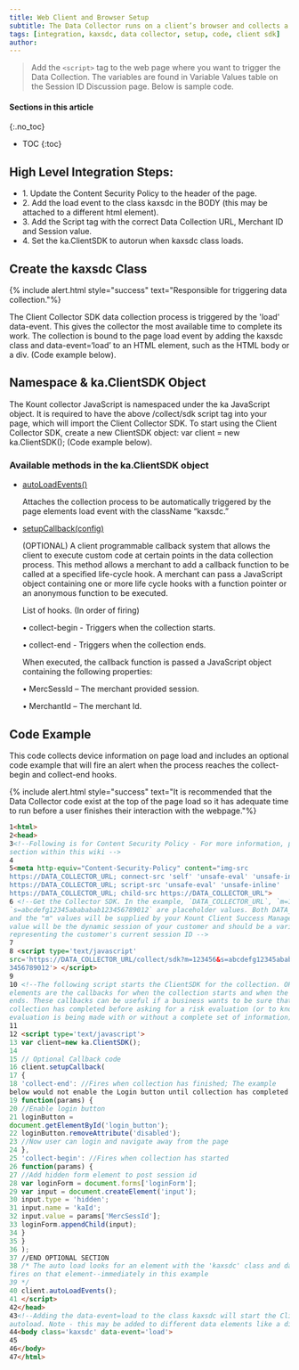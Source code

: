 ```yaml
---
title: Web Client and Browser Setup
subtitle: The Data Collector runs on a client’s browser and collects a variety of information that helps uniquely identify the device. 
tags: [integration, kaxsdc, data collector, setup, code, client sdk]
author:
---
```


> Add the `<script>` tag to the web page where you want to trigger the Data Collection. The variables are found in Variable Values table on the Session ID Discussion page. Below is sample code.

#### Sections in this article
{:.no_toc}
* TOC
{:toc}

## High Level Integration Steps:

<ul class="uk-list uk-list-divider">
    <li>1. Update the Content Security Policy to the header of the page.</li>
    <li>2. Add the load event to the class kaxsdc in the BODY (this may be attached to a different html
element).</li>
    <li>3. Add the Script tag with the correct Data Collection URL, Merchant ID and Session value.</li>
    <li>4. Set the ka.ClientSDK to autorun when kaxsdc class loads.</li>
</ul>

## Create the kaxsdc Class

{% include alert.html style="success" text="Responsible for triggering data collection."%}

The Client Collector SDK data collection process is triggered by the 'load' data-event. This gives the
collector the most available time to complete its work. The collection is bound to the page load event by
adding the kaxsdc class and data-event=‘load’ to an HTML element, such as the HTML body or a div.
(Code example below).

## Namespace & ka.ClientSDK Object

The Kount collector JavaScript is namespaced under the ka JavaScript object. It is required to have the
above /collect/sdk script tag into your page, which will import the Client Collector SDK. To start using
the Client Collector SDK, create a new ClientSDK object: var client = new ka.ClientSDK(); (Code example
below).

### Available methods in the ka.ClientSDK object

<ul uk-accordion="multiple: true">
    <li class="uk-closed">
        <a class="uk-accordion-title" href="#">autoLoadEvents()</a>
        <div class="uk-accordion-content">
            <p>Attaches the collection process to be automatically triggered by the page
elements load event with the className “kaxsdc.”</p>
        </div>
    </li>
    <li>
        <a class="uk-accordion-title" href="#">setupCallback(config) </a>
        <div class="uk-accordion-content">
            <p>(OPTIONAL) A client programmable callback system that allows the client to
execute custom code at certain points in the data collection process. This
method allows a merchant to add a callback function to be called at a
specified life-cycle hook. A merchant can pass a JavaScript object containing
one or more life cycle hooks with a function pointer or an anonymous
function to be executed.</p>
<p>List of hooks. (In order of firing)</p>
            <p>• collect-begin - Triggers when the collection starts.</p>
            <p>• collect-end - Triggers when the collection ends.</p>
<p>When executed, the callback function is passed a JavaScript object containing
the following properties:</p>
            <p>• MercSessId – The merchant provided session.</p>
            <p>• MerchantId – The merchant Id.</p>
        </div>
    </li>
</ul>

## Code Example

This code collects device information on page load and includes an optional code
example that will fire an alert when the process reaches the collect-begin and collect-end hooks.

{% include alert.html style="success" text="It is recommended that the Data Collector code exist at the top of the page load so it has adequate time to run before a user finishes their interaction with the webpage."%}

```html
1<html>
2<head>
3<!--Following is for Content Security Policy - For more information, please see that
section within this wiki -->
4
5<meta http-equiv="Content-Security-Policy" content="img-src
https://DATA_COLLECTOR_URL; connect-src 'self' 'unsafe-eval' 'unsafe-inline'
https://DATA_COLLECTOR_URL; script-src 'unsafe-eval' 'unsafe-inline'
https://DATA_COLLECTOR_URL; child-src https://DATA_COLLECTOR_URL">
6 <!--Get the Collector SDK. In the example, `DATA_COLLECTOR_URL`, `m=123456` and
`s=abcdefg12345abababab123456789012` are placeholder values. Both DATA_COLLECTOR_URL
and the "m" values will be supplied by your Kount Client Success Manager. The "s"
value will be the dynamic session of your customer and should be a variable
representing the customer's current session ID -->
7
8 <script type='text/javascript'
src='https://DATA_COLLECTOR_URL/collect/sdk?m=123456&s=abcdefg12345abababab12
3456789012'> </script>
9
10 <!--The following script starts the ClientSDK for the collection. OPTIONAL
elements are the callbacks for when the collection starts and when the collection
ends. These callbacks can be useful if a business wants to be sure that the
collection has completed before asking for a risk evaluation (or to know that a risk
evaluation is being made with or without a complete set of information) -->
11
12 <script type='text/javascript'>
13 var client=new ka.ClientSDK();
14
15 // Optional Callback code
16 client.setupCallback(
17 {
18 'collect-end': //Fires when collection has finished; The example
below would not enable the Login button until collection has completed
19 function(params) {
20 //Enable login button
21 loginButton =
document.getElementById('login_button');
22 loginButton.removeAttribute('disabled');
23 //Now user can login and navigate away from the page
24 },
25 'collect-begin': //Fires when collection has started
26 function(params) {
27 //Add hidden form element to post session id
28 var loginForm = document.forms['loginForm'];
29 var input = document.createElement('input');
30 input.type = 'hidden';
31 input.name = 'kaId';
32 input.value = params['MercSessId'];
33 loginForm.appendChild(input);
34 }
35 }
36 );
37 //END OPTIONAL SECTION
38 /* The auto load looks for an element with the 'kaxsdc' class and dataevent equal to a DOM event (load in this case). Data collection begins when that event
fires on that element--immediately in this example
39 */
40 client.autoLoadEvents();
41 </script>
42</head>
43<!--Adding the data-event=load to the class kaxsdc will start the Client in The
autoload. Note - this may be added to different data elements like a div -->
44<body class='kaxsdc' data-event='load'>
45
46</body>
47</html>
```

